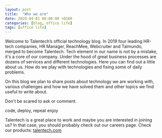 ```yaml
---
layout: post
title:  "Who we are"
date: 2020-04-01 08:00:00 +0100
categories: [blog, office life]
tags: [office life]
---
```


Welcome to Talentech’s official technology blog.
In 2019 four leading HR-tech companies, HR Manager, ReachMee, Webcruiter and Talmundo, merged to become Talentech. Tech element in our name is not by a mistake, it's a core of our company. Under the hood of great business processes are dozens of services and different technologies. Here you can find out a little about us. How do we play with technologies and fixing some of daily problems. 

On this blog we plan to share posts about technology we are working with, various challenges and how we have solved them and other topics we find useful to write about. 
 
Don't be scared to ask or comment.
 
code, deploy, repeat
enjoy
  
Talentech is a great place to work and maybe you are interested in joining us? In that case, you should probably check out our careers page.
Check our products: [talentech.com](http://talentech.com/)